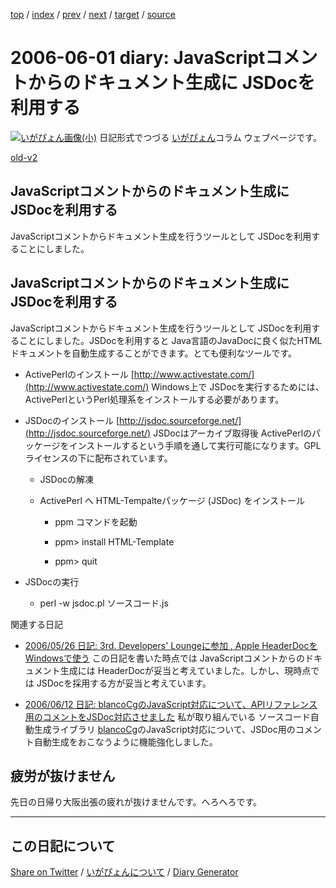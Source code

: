 [top](https://igapyon.github.io/diary/) 
 / [index](https://igapyon.github.io/diary/2006/index.html) 
 / [prev](https://igapyon.github.io/diary/2006/ig060531.html) 
 / [next](https://igapyon.github.io/diary/2006/ig060606.html) 
 / [target](https://igapyon.github.io/diary/2006/ig060601.html) 
 / [source](https://github.com/igapyon/diary/blob/gh-pages/2006/ig060601.html.src.md) 

2006-06-01 diary: JavaScriptコメントからのドキュメント生成に JSDocを利用する
=====================================================================================================
[![いがぴょん画像(小)](https://igapyon.github.io/diary/images/iga200306s.jpg "いがぴょん")](https://igapyon.github.io/diary/memo/memoigapyon.html) 日記形式でつづる [いがぴょん](https://igapyon.github.io/diary/memo/memoigapyon.html)コラム ウェブページです。

[old-v2](ig060601-orig.html)

## JavaScriptコメントからのドキュメント生成に JSDocを利用する

JavaScriptコメントからドキュメント生成を行うツールとして JSDocを利用することにしました。


## JavaScriptコメントからのドキュメント生成に JSDocを利用する

JavaScriptコメントからドキュメント生成を行うツールとして JSDocを利用することにしました。JSDocを利用すると Java言語のJavaDocに良く似たHTMLドキュメントを自動生成することができます。とても便利なツールです。

* ActivePerlのインストール
  [http://www.activestate.com/](http://www.activestate.com/)
  Windows上で JSDocを実行するためには、ActivePerlというPerl処理系をインストールする必要があります。
  
* JSDocのインストール
  [http://jsdoc.sourceforge.net/](http://jsdoc.sourceforge.net/)
  JSDocはアーカイブ取得後 ActivePerlのパッケージをインストールするという手順を通して実行可能になります。GPLライセンスの下に配布されています。
  
  * JSDocの解凍
    
  * ActivePerl へ HTML-Tempalteパッケージ (JSDoc) をインストール
    
    * ppm コマンドを起動
      
    * ppm> install HTML-Template
      
    * ppm> quit
    

  

  
* JSDocの実行
  
  * perl -w jsdoc.pl ソースコード.js
  

関連する日記

* [2006/05/26 日記: 3rd. Developers' Loungeに参加 , Apple HeaderDocを Windowsで使う](ig060526.html)
  この日記を書いた時点では JavaScriptコメントからのドキュメント生成には HeaderDocが妥当と考えていました。しかし、現時点では
  JSDocを採用する方が妥当と考えています。
  
* [2006/06/12 日記: blancoCgのJavaScript対応について、APIリファレンス用のコメントをJSDoc対応させました](ig060612.html)
  私が取り組んでいる ソースコード自動生成ライブラリ [blancoCg](http://www.igapyon.jp/blanco/blancocg.html)のJavaScript対応について、JSDoc用のコメント自動生成をおこなうように機能強化しました。

## 疲労が抜けません

先日の日帰り大阪出張の疲れが抜けませんです。へろへろです。

----------------------------------------------------------------------------------------------------

## この日記について

[Share on Twitter](https://twitter.com/intent/tweet?hashtags=igapyon%2Cdiary%2C%E3%81%84%E3%81%8C%E3%81%B4%E3%82%87%E3%82%93&text=%E3%81%93%E3%81%AE%E6%97%A5%E8%A8%98%E3%81%AB%E3%81%A4%E3%81%84%E3%81%A6&url=https%3A%2F%2Figapyon.github.io%2Fdiary%2Ftemplate-footer) / [いがぴょんについて](https://igapyon.github.io/diary/memo/memoigapyon.html) / [Diary Generator](https://github.com/igapyon/igapyonv3)
